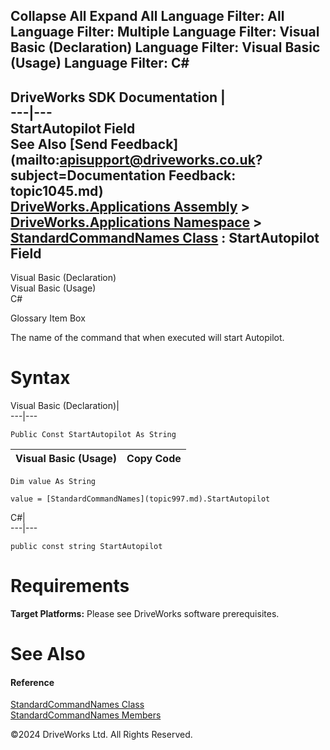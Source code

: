        

 Collapse All Expand All  Language Filter: All  Language Filter: Multiple  Language Filter: Visual Basic (Declaration) Language Filter: Visual Basic (Usage) Language Filter: C#  
---  
DriveWorks SDK Documentation  |   
---|---  
StartAutopilot Field   
See Also [Send Feedback](mailto:apisupport@driveworks.co.uk?subject=Documentation Feedback: topic1045.md)  
[DriveWorks.Applications Assembly](topic13.md) > [DriveWorks.Applications Namespace](topic16.md) > [StandardCommandNames Class](topic997.md) : StartAutopilot Field  
---  
  
Visual Basic (Declaration)    
Visual Basic (Usage)    
C# 

Glossary Item Box

The name of the command that when executed will start Autopilot. 

# Syntax

Visual Basic (Declaration)|   
---|---  
      
    
    Public Const StartAutopilot As String  
  
Visual Basic (Usage)| Copy Code  
---|---  
      
    
    Dim value As String
     
    value = [StandardCommandNames](topic997.md).StartAutopilot  
  
C#|   
---|---  
      
    
    public const string StartAutopilot  
  
# Requirements

**Target Platforms:** Please see DriveWorks software prerequisites.

# See Also

#### Reference

[StandardCommandNames Class](topic997.md)   
[StandardCommandNames Members](topic998.md)

©2024 DriveWorks Ltd. All Rights Reserved.
